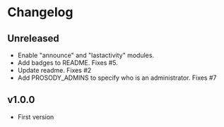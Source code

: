 # Changelog

## Unreleased

* Enable "announce" and "lastactivity" modules.
* Add badges to README. Fixes #5.
* Update readme. Fixes #2
* Add PROSODY_ADMINS to specify who is an administrator. Fixes #7

## v1.0.0

* First version
